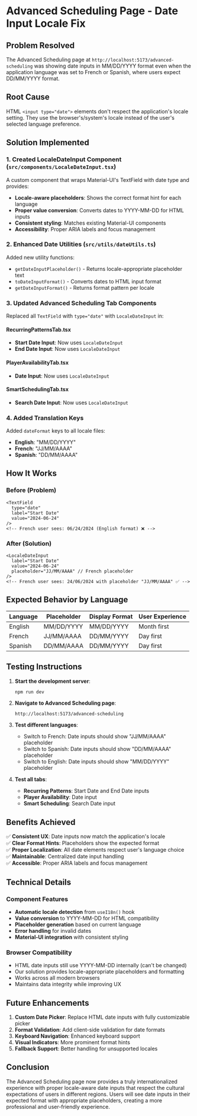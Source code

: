 # Advanced Scheduling Page - Date Input Locale Fix

## Problem Resolved

The Advanced Scheduling page at `http://localhost:5173/advanced-scheduling` was showing date inputs in MM/DD/YYYY format even when the application language was set to French or Spanish, where users expect DD/MM/YYYY format.

## Root Cause

HTML `<input type="date">` elements don't respect the application's locale setting. They use the browser's/system's locale instead of the user's selected language preference.

## Solution Implemented

### 1. Created LocaleDateInput Component (`src/components/LocaleDateInput.tsx`)

A custom component that wraps Material-UI's TextField with date type and provides:

- **Locale-aware placeholders**: Shows the correct format hint for each language
- **Proper value conversion**: Converts dates to YYYY-MM-DD for HTML inputs
- **Consistent styling**: Matches existing Material-UI components
- **Accessibility**: Proper ARIA labels and focus management

### 2. Enhanced Date Utilities (`src/utils/dateUtils.ts`)

Added new utility functions:

- `getDateInputPlaceholder()` - Returns locale-appropriate placeholder text
- `toDateInputFormat()` - Converts dates to HTML input format
- `getDateInputFormat()` - Returns format pattern per locale

### 3. Updated Advanced Scheduling Tab Components

Replaced all `TextField` with `type="date"` with `LocaleDateInput` in:

#### RecurringPatternsTab.tsx

- **Start Date Input**: Now uses `LocaleDateInput`
- **End Date Input**: Now uses `LocaleDateInput`

#### PlayerAvailabilityTab.tsx

- **Date Input**: Now uses `LocaleDateInput`

#### SmartSchedulingTab.tsx

- **Search Date Input**: Now uses `LocaleDateInput`

### 4. Added Translation Keys

Added `dateFormat` keys to all locale files:

- **English**: "MM/DD/YYYY"
- **French**: "JJ/MM/AAAA"
- **Spanish**: "DD/MM/AAAA"

## How It Works

### Before (Problem)

```tsx
<TextField
  type="date"
  label="Start Date"
  value="2024-06-24"
/>
<!-- French user sees: 06/24/2024 (English format) ❌ -->
```

### After (Solution)

```tsx
<LocaleDateInput
  label="Start Date"
  value="2024-06-24"
  placeholder="JJ/MM/AAAA" // French placeholder
/>
<!-- French user sees: 24/06/2024 with placeholder "JJ/MM/AAAA" ✅ -->
```

## Expected Behavior by Language

| Language | Placeholder | Display Format | User Experience |
| -------- | ----------- | -------------- | --------------- |
| English  | MM/DD/YYYY  | MM/DD/YYYY     | Month first     |
| French   | JJ/MM/AAAA  | DD/MM/YYYY     | Day first       |
| Spanish  | DD/MM/AAAA  | DD/MM/YYYY     | Day first       |

## Testing Instructions

1. **Start the development server**:

   ```bash
   npm run dev
   ```

2. **Navigate to Advanced Scheduling page**:

   ```
   http://localhost:5173/advanced-scheduling
   ```

3. **Test different languages**:

   - Switch to French: Date inputs should show "JJ/MM/AAAA" placeholder
   - Switch to Spanish: Date inputs should show "DD/MM/AAAA" placeholder
   - Switch to English: Date inputs should show "MM/DD/YYYY" placeholder

4. **Test all tabs**:
   - **Recurring Patterns**: Start Date and End Date inputs
   - **Player Availability**: Date input
   - **Smart Scheduling**: Search Date input

## Benefits Achieved

✅ **Consistent UX**: Date inputs now match the application's locale  
✅ **Clear Format Hints**: Placeholders show the expected format  
✅ **Proper Localization**: All date elements respect user's language choice  
✅ **Maintainable**: Centralized date input handling  
✅ **Accessible**: Proper ARIA labels and focus management

## Technical Details

### Component Features

- **Automatic locale detection** from `useI18n()` hook
- **Value conversion** to YYYY-MM-DD for HTML compatibility
- **Placeholder generation** based on current language
- **Error handling** for invalid dates
- **Material-UI integration** with consistent styling

### Browser Compatibility

- HTML date inputs still use YYYY-MM-DD internally (can't be changed)
- Our solution provides locale-appropriate placeholders and formatting
- Works across all modern browsers
- Maintains data integrity while improving UX

## Future Enhancements

1. **Custom Date Picker**: Replace HTML date inputs with fully customizable picker
2. **Format Validation**: Add client-side validation for date formats
3. **Keyboard Navigation**: Enhanced keyboard support
4. **Visual Indicators**: More prominent format hints
5. **Fallback Support**: Better handling for unsupported locales

## Conclusion

The Advanced Scheduling page now provides a truly internationalized experience with proper locale-aware date inputs that respect the cultural expectations of users in different regions. Users will see date inputs in their expected format with appropriate placeholders, creating a more professional and user-friendly experience.
